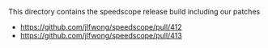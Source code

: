 This directory contains the speedscope release build including our patches

* https://github.com/jlfwong/speedscope/pull/412
* https://github.com/jlfwong/speedscope/pull/413
